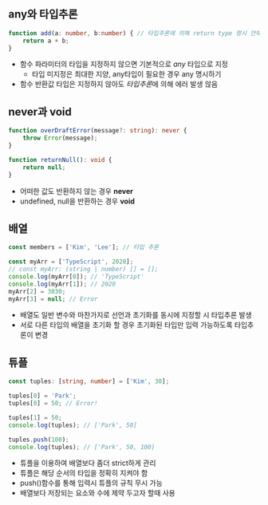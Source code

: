 ## any와 타입추론
```typescript
function add(a: number, b:number) { // 타입추론에 의해 return type 명시 안해도 된다.
    return a + b;
}
```
- 함수 파라미터의 타입을 지정하지 않으면 기본적으로 *any* 타입으로 지정
  - 타입 미지정은 최대한 지양, any타입이 필요한 경우 any 명시하기
- 함수 반환값 타입은 지정하지 않아도 *타입추론*에 의해 에러 발생 않음

## never과 void
```typescript
function overDraftError(message?: string): never {
    throw Error(message);
}

function returnNull(): void {
    return null;
}
```
- 어떠한 값도 반환하지 않는 경우 **never**
- undefined, null을 반환하는 경우 **void**

## 배열
```typescript
const members = ['Kim', 'Lee']; // 타입 추론

const myArr = ['TypeScript', 2020];
// const myArr: (string | number) [] = [];
console.log(myArr[0]); // 'TypeScript'
console.log(myArr[1]); // 2020
myArr[2] = 3030;
myArr[3] = null; // Error
```
- 배열도 일반 변수와 마찬가지로 선언과 초기화를 동시에 지정할 시 타입추론 발생
- 서로 다른 타입의 배열을 초기화 할 경우 초기화된 타입만 입력 가능하도록 타입추론이 변경

## 튜플
```typescript
const tuples: [string, number] = ['Kim', 30];

tuples[0] = 'Park';
tuples[0] = 50; // Error!

tuples[1] = 50;
console.log(tuples); // ['Park', 50]

tuples.push(100);
console.log(tuples); // ['Park', 50, 100]
```
- 튜플을 이용하여 배열보다 좀더 strict하게 관리
- 튜플은 해당 순서의 타입을 정확히 지켜야 함
- push()함수를 통해 입력시 튜플의 규칙 무시 가능
- 배열보다 저장되는 요소와 수에 제약 두고자 할때 사용